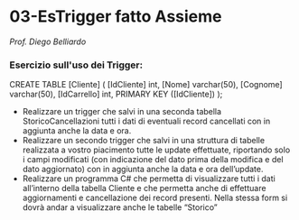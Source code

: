 # 03-EsTrigger fatto Assieme

_Prof. Diego Belliardo_


### Esercizio sull'uso dei Trigger:

CREATE TABLE [Cliente] (
[IdCliente] int,
[Nome] varchar(50),
[Cognome] varchar(50),
[IdCarrello] int,
PRIMARY KEY ([IdCliente])
);

- Realizzare un trigger che salvi in una seconda tabella StoricoCancellazioni tutti i dati
di eventuali record cancellati con in aggiunta anche la data e ora.
- Realizzare un secondo trigger che salvi in una struttura di tabelle realizzata a vostro
piacimento tutte le update effettuate, riportando solo i campi modificati (con
indicazione del dato prima della modifica e del dato aggiornato) con in aggiunta
anche la data e ora dell’update.
- Realizzare un programma C# che permetta di visualizzare tutti i dati all’interno
della tabella Cliente e che permetta anche di effettuare aggiornamenti e
cancellazione dei record presenti. Nella stessa form si dovrà andar a visualizzare
anche le tabelle “Storico”